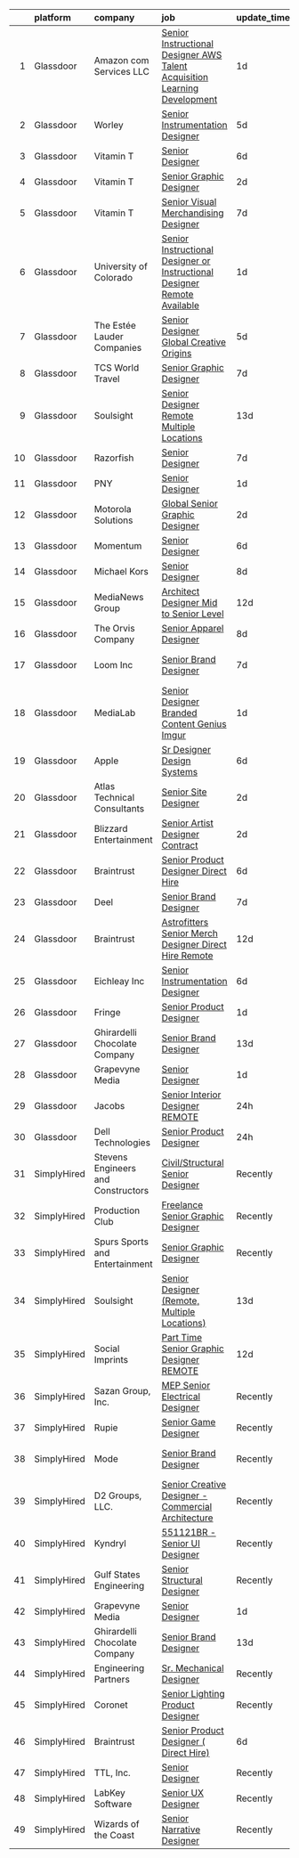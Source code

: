 

|    | platform    | company                            | job                                                                                                                                                                                                                                                                                                                                                                                                                                                                                                                                                                                                                                                                                                                                                                                                                                                      | update_time   | location                 |
|---:|:------------|:-----------------------------------|:---------------------------------------------------------------------------------------------------------------------------------------------------------------------------------------------------------------------------------------------------------------------------------------------------------------------------------------------------------------------------------------------------------------------------------------------------------------------------------------------------------------------------------------------------------------------------------------------------------------------------------------------------------------------------------------------------------------------------------------------------------------------------------------------------------------------------------------------------------|:--------------|:-------------------------|
|  1 | Glassdoor   | Amazon com Services LLC            | [Senior Instructional Designer  AWS Talent Acquisition Learning   Development](https://www.glassdoor.com/partner/jobListing.htm?pos=122&ao=1136043&s=58&guid=00000182afc2df73bca60c64fae764b0&src=GD_JOB_AD&t=SR&vt=w&cs=1_2327370c&cb=1660806160718&jobListingId=1008073682458&jrtk=3-0-1gans5o1hk6cs801-1gans5o1vg4d9800-0d133bdaf8f656ed-)                                                                                                                                                                                                                                                                                                                                                                                                                                                                                                            | 1d            | Washington State         |
|  2 | Glassdoor   | Worley                             | [Senior Instrumentation Designer](https://www.glassdoor.com/partner/jobListing.htm?pos=115&ao=1136043&s=58&guid=00000182afc2df73bca60c64fae764b0&src=GD_JOB_AD&t=SR&vt=w&cs=1_6f58f9b8&cb=1660806160717&jobListingId=1008068666302&jrtk=3-0-1gans5o1hk6cs801-1gans5o1vg4d9800-2ad17e4da7103bd5-)                                                                                                                                                                                                                                                                                                                                                                                                                                                                                                                                                         | 5d            | Metairie, LA             |
|  3 | Glassdoor   | Vitamin T                          | [Senior Designer](https://www.glassdoor.com/partner/jobListing.htm?pos=102&ao=1110586&s=58&guid=00000182afc2df73bca60c64fae764b0&src=GD_JOB_AD&t=SR&vt=w&cs=1_7ea6592a&cb=1660806160715&jobListingId=1008067123718&cpc=AC285F3A3ECA6BB0&jrtk=3-0-1gans5o1hk6cs801-1gans5o1vg4d9800-9d7b375c33bd444f--6NYlbfkN0DMrcEu7yrtATojKJA7cEzGQ3FdRGWLh0CZQInL4ECGI6k5tN82kdM0OKoro5eXmjqyzEVUZnlHG__nFtz3YiPLrnyZxkrIlPFqLypC8XR8X0_Kt5dKOsXsP2Kd1PkX7CQArVbTLk9OtA4SgpJ_LxwWsVT00Ww5oana9jQhIKrwNAjs33M9hOKTWY28eexGN2f05J3-lIJC7G0xgpKCZVWq6Dbr-iKY9Z6MITCz05Fhfe453Tte--Y2ZHoawLwygN3y9chMJ_lmFG0CV5cjenvFw_bfUt9l1KuYl2CmORvpOmpirVqx-haUG6VdYbm-a2LepnbGqt0NYXTsAgDFDvReDRZTawEtDoLiWYMkZhUdWS2tXJGZQz2IvQ0CVzoJ1m7A0bvKfFw0n9qaFA2kR2St5IJcMybYAKDGbZZ4YT-jvohgovFwtO4PBn8elfUmiNJdYOn3MHNtfFzvl6Tn3hqWScAM_fzY0Zk%3D)                                      | 6d            | Remote                   |
|  4 | Glassdoor   | Vitamin T                          | [Senior Graphic Designer](https://www.glassdoor.com/partner/jobListing.htm?pos=103&ao=1110586&s=58&guid=00000182afc2df73bca60c64fae764b0&src=GD_JOB_AD&t=SR&vt=w&cs=1_3eb5ba4a&cb=1660806160715&jobListingId=1008072912176&cpc=FB7E4A1762AE5BEC&jrtk=3-0-1gans5o1hk6cs801-1gans5o1vg4d9800-2ba5da263fab4cc0--6NYlbfkN0DMrcEu7yrtATojKJA7cEzGQ3FdRGWLh0CZQInL4ECGI6k5tN82kdM0cJmh4vC7GgiX-_cpSVQIv_xqD2TBqlBmskzHZSw-rpZJnTz7hEC66lvuY7bODQ8tY45bSYPsZ054JL1jP_pbpOTApccmvcP_P_13OTfzQJfh0JY5urNeWKLlYLOD6mcuICNgdUHp9h-zj-BPQpbLH9gbjDJqoMMoZdg3mmyziBXEPFDS5txxfx_kN2d8n2G4xEQs7cJtKTQpMLKZ61pU0nXVrjnBXXX9qZ5Kx30JlMld7zVNit5rMvThMSly-_imvyrvnrCPD-IjbEqs6ws3cPrfdulaA5Jg9oH2myCL0QbSN9rXipYbChskpVogW8HJt011Z-fHIh6Hr0yOZStO55G4xHIFFzoAffWXjBCoEQq93LeGVjzgJC_-fxD93WgoudO_G7M7KaRIcl6P-mnivbugHM38sNriV_ULCVPqCG4NF8Jijel_6A%3D%3D)                | 2d            | Atlanta, GA              |
|  5 | Glassdoor   | Vitamin T                          | [Senior Visual Merchandising Designer](https://www.glassdoor.com/partner/jobListing.htm?pos=104&ao=1110586&s=58&guid=00000182afc2df73bca60c64fae764b0&src=GD_JOB_AD&t=SR&vt=w&cs=1_c0784bc4&cb=1660806160715&jobListingId=1008065785468&cpc=9908D8D4413DBB8A&jrtk=3-0-1gans5o1hk6cs801-1gans5o1vg4d9800-69f06f1d38902dbb--6NYlbfkN0DMrcEu7yrtATojKJA7cEzGQ3FdRGWLh0CZQInL4ECGI6k5tN82kdM0OKoro5eXmjocCna2NqwWn5VRI-tFWimDXSiHUr9GW8oerrK8zPzu_Lj9lEDda0n2fir7DxrjjM1WSxmwfhn-qfkN0jKItk7YASaAbIDdyJJf8y2piO3xBk2eW0DVdINCO-vGWpW5e6g7cKW2VErMQ7eAUKde8xM7GmGSt1mZ25X7bRXSFEpQk3McZ6eiv4jcKRq1LA_5wJ9BHc7kO02YDk72YkHMypLdn4nC7zvxkmQrCUauSPdDDWyVl9EFzKWT1X4SLAZCOLE-iT2cs5sSY8FbIMprCq4s1nnGa6Pb0xpa4zDXSIoJzPE3rxh4FFmiVLHyVNT-s_MeZKj7_8XLvJq5dZ3qgJePRmLGhyWvMOIbJHucTgcJTZYwRPpQC8f5TxIxWqM5adzssLMpbfkA_c-9dhmRZ1vSbcg2JhRKNWU%3D)                 | 7d            | Remote                   |
|  6 | Glassdoor   | University of Colorado             | [Senior Instructional Designer or Instructional Designer   Remote Available](https://www.glassdoor.com/partner/jobListing.htm?pos=116&ao=1136043&s=58&guid=00000182afc2df73bca60c64fae764b0&src=GD_JOB_AD&t=SR&vt=w&cs=1_8903d738&cb=1660806160718&jobListingId=1008074922317&jrtk=3-0-1gans5o1hk6cs801-1gans5o1vg4d9800-c07f3dff2ab60851-)                                                                                                                                                                                                                                                                                                                                                                                                                                                                                                              | 1d            | Colorado Springs, CO     |
|  7 | Glassdoor   | The Estée Lauder Companies         | [Senior Designer  Global Creative  Origins](https://www.glassdoor.com/partner/jobListing.htm?pos=125&ao=1136043&s=58&guid=00000182afc2df73bca60c64fae764b0&src=GD_JOB_AD&t=SR&vt=w&cs=1_6e727b5e&cb=1660806160719&jobListingId=1008069187992&jrtk=3-0-1gans5o1hk6cs801-1gans5o1vg4d9800-700e51202f38aaac-)                                                                                                                                                                                                                                                                                                                                                                                                                                                                                                                                               | 5d            | New York, NY             |
|  8 | Glassdoor   | TCS World Travel                   | [Senior Graphic Designer](https://www.glassdoor.com/partner/jobListing.htm?pos=128&ao=1136043&s=58&guid=00000182afc2df73bca60c64fae764b0&src=GD_JOB_AD&t=SR&vt=w&ea=1&cs=1_ee8ffd48&cb=1660806160719&jobListingId=1008066429859&jrtk=3-0-1gans5o1hk6cs801-1gans5o1vg4d9800-eed99ea931d33c2f-)                                                                                                                                                                                                                                                                                                                                                                                                                                                                                                                                                            | 7d            | Remote                   |
|  9 | Glassdoor   | Soulsight                          | [Senior Designer  Remote  Multiple Locations ](https://www.glassdoor.com/partner/jobListing.htm?pos=118&ao=1136043&s=58&guid=00000182afc2df73bca60c64fae764b0&src=GD_JOB_AD&t=SR&vt=w&ea=1&cs=1_aea67fd7&cb=1660806160718&jobListingId=1008052484363&jrtk=3-0-1gans5o1hk6cs801-1gans5o1vg4d9800-a0872d7bfeb9c20e-)                                                                                                                                                                                                                                                                                                                                                                                                                                                                                                                                       | 13d           | Chicago, IL              |
| 10 | Glassdoor   | Razorfish                          | [Senior Designer](https://www.glassdoor.com/partner/jobListing.htm?pos=109&ao=1136043&s=58&guid=00000182afc2df73bca60c64fae764b0&src=GD_JOB_AD&t=SR&vt=w&ea=1&cs=1_00c9fd22&cb=1660806160715&jobListingId=1008066243648&jrtk=3-0-1gans5o1hk6cs801-1gans5o1vg4d9800-5e99a3126acc5679-)                                                                                                                                                                                                                                                                                                                                                                                                                                                                                                                                                                    | 7d            | San Luis Obispo, CA      |
| 11 | Glassdoor   | PNY                                | [Senior Designer](https://www.glassdoor.com/partner/jobListing.htm?pos=105&ao=1136043&s=58&guid=00000182afc2df73bca60c64fae764b0&src=GD_JOB_AD&t=SR&vt=w&ea=1&cs=1_0edc215a&cb=1660806160715&jobListingId=1008075283332&jrtk=3-0-1gans5o1hk6cs801-1gans5o1vg4d9800-b02afc570440839f-)                                                                                                                                                                                                                                                                                                                                                                                                                                                                                                                                                                    | 1d            | New York, NY             |
| 12 | Glassdoor   | Motorola Solutions                 | [Global Senior Graphic Designer](https://www.glassdoor.com/partner/jobListing.htm?pos=113&ao=1136043&s=58&guid=00000182afc2df73bca60c64fae764b0&src=GD_JOB_AD&t=SR&vt=w&cs=1_9a8a0804&cb=1660806160716&jobListingId=1008071931805&jrtk=3-0-1gans5o1hk6cs801-1gans5o1vg4d9800-a4bb854098b299f0-)                                                                                                                                                                                                                                                                                                                                                                                                                                                                                                                                                          | 2d            | Dallas, TX               |
| 13 | Glassdoor   | Momentum                           | [Senior Designer](https://www.glassdoor.com/partner/jobListing.htm?pos=107&ao=1136043&s=58&guid=00000182afc2df73bca60c64fae764b0&src=GD_JOB_AD&t=SR&vt=w&ea=1&cs=1_6bd89df0&cb=1660806160715&jobListingId=1008066436527&jrtk=3-0-1gans5o1hk6cs801-1gans5o1vg4d9800-4ecf8d4d76a32b65-)                                                                                                                                                                                                                                                                                                                                                                                                                                                                                                                                                                    | 6d            | New York, NY             |
| 14 | Glassdoor   | Michael Kors                       | [Senior Designer](https://www.glassdoor.com/partner/jobListing.htm?pos=110&ao=1136043&s=58&guid=00000182afc2df73bca60c64fae764b0&src=GD_JOB_AD&t=SR&vt=w&cs=1_406062dc&cb=1660806160715&jobListingId=1008062203766&jrtk=3-0-1gans5o1hk6cs801-1gans5o1vg4d9800-0ef25f66dca19e28-)                                                                                                                                                                                                                                                                                                                                                                                                                                                                                                                                                                         | 8d            | New York, NY             |
| 15 | Glassdoor   | MediaNews Group                    | [Architect Designer  Mid to Senior Level ](https://www.glassdoor.com/partner/jobListing.htm?pos=123&ao=1136043&s=58&guid=00000182afc2df73bca60c64fae764b0&src=GD_JOB_AD&t=SR&vt=w&ea=1&cs=1_4fed93da&cb=1660806160719&jobListingId=1008055665161&jrtk=3-0-1gans5o1hk6cs801-1gans5o1vg4d9800-1d20f2c8c769eda3-)                                                                                                                                                                                                                                                                                                                                                                                                                                                                                                                                           | 12d           | Remote                   |
| 16 | Glassdoor   | The Orvis Company                  | [Senior Apparel Designer](https://www.glassdoor.com/partner/jobListing.htm?pos=119&ao=1136043&s=58&guid=00000182afc2df73bca60c64fae764b0&src=GD_JOB_AD&t=SR&vt=w&cs=1_93c4f2ee&cb=1660806160718&jobListingId=1008063320361&jrtk=3-0-1gans5o1hk6cs801-1gans5o1vg4d9800-bc9c694be661eb62-)                                                                                                                                                                                                                                                                                                                                                                                                                                                                                                                                                                 | 8d            | Remote                   |
| 17 | Glassdoor   | Loom  Inc                          | [Senior Brand Designer](https://www.glassdoor.com/partner/jobListing.htm?pos=126&ao=1136043&s=58&guid=00000182afc2df73bca60c64fae764b0&src=GD_JOB_AD&t=SR&vt=w&ea=1&cs=1_1fb5a4e0&cb=1660806160719&jobListingId=1008066056593&jrtk=3-0-1gans5o1hk6cs801-1gans5o1vg4d9800-13d7110bc6a9cf14-)                                                                                                                                                                                                                                                                                                                                                                                                                                                                                                                                                              | 7d            | San Francisco, CA        |
| 18 | Glassdoor   | MediaLab                           | [Senior Designer  Branded Content  Genius   Imgur ](https://www.glassdoor.com/partner/jobListing.htm?pos=117&ao=1136043&s=58&guid=00000182afc2df73bca60c64fae764b0&src=GD_JOB_AD&t=SR&vt=w&ea=1&cs=1_9dba90ea&cb=1660806160718&jobListingId=1008074073845&jrtk=3-0-1gans5o1hk6cs801-1gans5o1vg4d9800-952409dfcab3b93a-)                                                                                                                                                                                                                                                                                                                                                                                                                                                                                                                                  | 1d            | Remote                   |
| 19 | Glassdoor   | Apple                              | [Sr  Designer  Design Systems](https://www.glassdoor.com/partner/jobListing.htm?pos=108&ao=1136043&s=58&guid=00000182afc2df73bca60c64fae764b0&src=GD_JOB_AD&t=SR&vt=w&cs=1_a4e87dea&cb=1660806160715&jobListingId=1008066722317&jrtk=3-0-1gans5o1hk6cs801-1gans5o1vg4d9800-583032b7a0e3b375-)                                                                                                                                                                                                                                                                                                                                                                                                                                                                                                                                                            | 6d            | Cupertino, CA            |
| 20 | Glassdoor   | Atlas Technical Consultants        | [Senior Site Designer](https://www.glassdoor.com/partner/jobListing.htm?pos=120&ao=1136043&s=58&guid=00000182afc2df73bca60c64fae764b0&src=GD_JOB_AD&t=SR&vt=w&cs=1_a9951c09&cb=1660806160718&jobListingId=1008072323617&jrtk=3-0-1gans5o1hk6cs801-1gans5o1vg4d9800-0cfc1a06ee777d9a-)                                                                                                                                                                                                                                                                                                                                                                                                                                                                                                                                                                    | 2d            | Baton Rouge, LA          |
| 21 | Glassdoor   | Blizzard Entertainment             | [Senior Artist Designer  Contract ](https://www.glassdoor.com/partner/jobListing.htm?pos=124&ao=1136043&s=58&guid=00000182afc2df73bca60c64fae764b0&src=GD_JOB_AD&t=SR&vt=w&cs=1_19ac2810&cb=1660806160719&jobListingId=1008072714250&jrtk=3-0-1gans5o1hk6cs801-1gans5o1vg4d9800-9643d9809f78e9f6-)                                                                                                                                                                                                                                                                                                                                                                                                                                                                                                                                                       | 2d            | Santa Monica, CA         |
| 22 | Glassdoor   | Braintrust                         | [Senior Product Designer   Direct Hire ](https://www.glassdoor.com/partner/jobListing.htm?pos=129&ao=1136043&s=58&guid=00000182afc2df73bca60c64fae764b0&src=GD_JOB_AD&t=SR&vt=w&ea=1&cs=1_bee96557&cb=1660806160719&jobListingId=1008067381854&jrtk=3-0-1gans5o1hk6cs801-1gans5o1vg4d9800-78733819b933f55e-)                                                                                                                                                                                                                                                                                                                                                                                                                                                                                                                                             | 6d            | San Francisco, CA        |
| 23 | Glassdoor   | Deel                               | [Senior Brand Designer](https://www.glassdoor.com/partner/jobListing.htm?pos=106&ao=1136043&s=58&guid=00000182afc2df73bca60c64fae764b0&src=GD_JOB_AD&t=SR&vt=w&ea=1&cs=1_8d2d449e&cb=1660806160715&jobListingId=1008065507480&jrtk=3-0-1gans5o1hk6cs801-1gans5o1vg4d9800-1d667adc0c79bf3b-)                                                                                                                                                                                                                                                                                                                                                                                                                                                                                                                                                              | 7d            | Remote                   |
| 24 | Glassdoor   | Braintrust                         | [Astrofitters   Senior Merch Designer   Direct Hire  Remote ](https://www.glassdoor.com/partner/jobListing.htm?pos=127&ao=1136043&s=58&guid=00000182afc2df73bca60c64fae764b0&src=GD_JOB_AD&t=SR&vt=w&cs=1_cac4b98a&cb=1660806160719&jobListingId=1008055847072&jrtk=3-0-1gans5o1hk6cs801-1gans5o1vg4d9800-1343d9a887f81fb9-)                                                                                                                                                                                                                                                                                                                                                                                                                                                                                                                             | 12d           | San Francisco, CA        |
| 25 | Glassdoor   | Eichleay  Inc                      | [Senior Instrumentation Designer](https://www.glassdoor.com/partner/jobListing.htm?pos=112&ao=1136043&s=58&guid=00000182afc2df73bca60c64fae764b0&src=GD_JOB_AD&t=SR&vt=w&cs=1_15c536a2&cb=1660806160715&jobListingId=1008067502805&jrtk=3-0-1gans5o1hk6cs801-1gans5o1vg4d9800-650850be6619ce5a-)                                                                                                                                                                                                                                                                                                                                                                                                                                                                                                                                                         | 6d            | Blaine, WA               |
| 26 | Glassdoor   | Fringe                             | [Senior Product Designer](https://www.glassdoor.com/partner/jobListing.htm?pos=130&ao=1136043&s=58&guid=00000182afc2df73bca60c64fae764b0&src=GD_JOB_AD&t=SR&vt=w&ea=1&cs=1_f6e5dc79&cb=1660806160719&jobListingId=1008074950379&jrtk=3-0-1gans5o1hk6cs801-1gans5o1vg4d9800-f12290c354018a1c-)                                                                                                                                                                                                                                                                                                                                                                                                                                                                                                                                                            | 1d            | Remote                   |
| 27 | Glassdoor   | Ghirardelli Chocolate Company      | [Senior Brand Designer](https://www.glassdoor.com/partner/jobListing.htm?pos=111&ao=1136043&s=58&guid=00000182afc2df73bca60c64fae764b0&src=GD_JOB_AD&t=SR&vt=w&ea=1&cs=1_9afeec2b&cb=1660806160715&jobListingId=1008053500905&jrtk=3-0-1gans5o1hk6cs801-1gans5o1vg4d9800-627153eefb623112-)                                                                                                                                                                                                                                                                                                                                                                                                                                                                                                                                                              | 13d           | San Leandro, CA          |
| 28 | Glassdoor   | Grapevyne Media                    | [Senior Designer](https://www.glassdoor.com/partner/jobListing.htm?pos=101&ao=1110586&s=58&guid=00000182afc2df73bca60c64fae764b0&src=GD_JOB_AD&t=SR&vt=w&ea=1&cs=1_76fffb7c&cb=1660806160715&jobListingId=1008074485149&cpc=3DB599BF2F4828F0&jrtk=3-0-1gans5o1hk6cs801-1gans5o1vg4d9800-19c3feebd4088fbf--6NYlbfkN0B91FfnBCVIv_hl6i3NFqM1HfajYp8ENDadfl9QkT4dCfdiBN8d07m7YPrybCxWJDeaUvrOfMjdZn5MsKg4tLycZijGvSz8Af1MZ2dErFqgUJN31x3LxkU66IR__wFrQ7xQDg5PbjZnD1K8RL0VVyQXZKY8JSYD2mHtuINTkeGAk4gVH4WnrKjElsP-qkh7sGJeDC6NqhFaSJ_YkjD8gwPRVJC9HJekoHpicSeYspz_RqmNsvQ22hPmNTDOgQbVCQUbnNRpboZ77O7PTtkGVTXm_OerCE8WANgMtK1PHe2Z-0rlry_Kk52gBpv99FB_Fbd5JHDkFdJdGNtf6yLFoZfTOknMZyppF_Crev6jm1lYdCJnHuRZEAAaeQ0lciI7wgg-QFROtETqgUFuVo8JyZWzIeSC9ISYuFPJdS7ZjSZBU_zPbVgkeVX9mfHjTg8UuGu-vxZkTiD9B3fcGAUlidHSECRk_SRgEbl7yHsTknkCQfwoMhCjfkpA1lMMK68EMIE%3D) | 1d            | Remote                   |
| 29 | Glassdoor   | Jacobs                             | [Senior Interior Designer   REMOTE](https://www.glassdoor.com/partner/jobListing.htm?pos=121&ao=1136043&s=58&guid=00000182afc2df73bca60c64fae764b0&src=GD_JOB_AD&t=SR&vt=w&cs=1_3cbef77d&cb=1660806160718&jobListingId=1008075696640&jrtk=3-0-1gans5o1hk6cs801-1gans5o1vg4d9800-510cd1a101f6af35-)                                                                                                                                                                                                                                                                                                                                                                                                                                                                                                                                                       | 24h           | Los Angeles, CA          |
| 30 | Glassdoor   | Dell Technologies                  | [Senior Product Designer](https://www.glassdoor.com/partner/jobListing.htm?pos=114&ao=1136043&s=58&guid=00000182afc2df73bca60c64fae764b0&src=GD_JOB_AD&t=SR&vt=w&cs=1_77a4ac50&cb=1660806160717&jobListingId=1008076740887&jrtk=3-0-1gans5o1hk6cs801-1gans5o1vg4d9800-7e60d153d10be51f-)                                                                                                                                                                                                                                                                                                                                                                                                                                                                                                                                                                 | 24h           | Texas                    |
| 31 | SimplyHired | Stevens Engineers and Constructors | [Civil/Structural Senior Designer](https://www.simplyhired.com/job/CxUaEN8dHHm_tOCkseJp1lduIx8_GlljMH0fbuFe-xzUMLzILwZKwA?q=senior+designer)                                                                                                                                                                                                                                                                                                                                                                                                                                                                                                                                                                                                                                                                                                             | Recently      | Middleburg Heights, OH   |
| 32 | SimplyHired | Production Club                    | [Freelance Senior Graphic Designer](https://www.simplyhired.com/job/VgjzTWV6uvmR7MSl2Js5dxRP-ImieVRAGMuKvUIK10gubMZO8bqfLA?q=senior+designer)                                                                                                                                                                                                                                                                                                                                                                                                                                                                                                                                                                                                                                                                                                            | Recently      | Remote                   |
| 33 | SimplyHired | Spurs Sports and Entertainment     | [Senior Graphic Designer](https://www.simplyhired.com/job/B041PU2VE31Tx3Sa0nKWRjsBbPqqxa-DbAl92yAiBTEE_HecvTrxBA?q=senior+designer)                                                                                                                                                                                                                                                                                                                                                                                                                                                                                                                                                                                                                                                                                                                      | Recently      | San Antonio, TX          |
| 34 | SimplyHired | Soulsight                          | [Senior Designer (Remote, Multiple Locations)](https://www.simplyhired.com/job/JEJaaHxlGZcpGcWPD0jB_0qq6d5idkCzDkCrEBCPCErNYcG6Pphj1Q?q=senior+designer)                                                                                                                                                                                                                                                                                                                                                                                                                                                                                                                                                                                                                                                                                                 | 13d           | Chicago, IL              |
| 35 | SimplyHired | Social Imprints                    | [Part Time Senior Graphic Designer REMOTE](https://www.simplyhired.com/job/-zvFLBpSZsjrGLrKqmMI4i2VH5-GlD9yud5bcwzox6-3mdu-ZL9olg?q=senior+designer)                                                                                                                                                                                                                                                                                                                                                                                                                                                                                                                                                                                                                                                                                                     | 12d           | Remote                   |
| 36 | SimplyHired | Sazan Group, Inc.                  | [MEP Senior Electrical Designer](https://www.simplyhired.com/job/SwdumVZzOq8fLFZDUFgnemgvlM40NMPrA3TLPTFsBLPp6kejTdNT6g?q=senior+designer)                                                                                                                                                                                                                                                                                                                                                                                                                                                                                                                                                                                                                                                                                                               | Recently      | Seattle, WA              |
| 37 | SimplyHired | Rupie                              | [Senior Game Designer](https://www.simplyhired.com/job/d9uoxevtXVPUMIbYPMt8PYw4hIlo-phQkf1p4ALXzDUPhFYbT-YiJg?q=senior+designer)                                                                                                                                                                                                                                                                                                                                                                                                                                                                                                                                                                                                                                                                                                                         | Recently      | Remote                   |
| 38 | SimplyHired | Mode                               | [Senior Brand Designer](https://www.simplyhired.com/job/1mgfwCuGS0yn51Hhdsx6PbqOH51cxJqVPPv7xJC7aJOVS1DISOu1Gw?q=senior+designer)                                                                                                                                                                                                                                                                                                                                                                                                                                                                                                                                                                                                                                                                                                                        | Recently      | Tacoma, WA +21 locations |
| 39 | SimplyHired | D2 Groups, LLC.                    | [Senior Creative Designer - Commercial Architecture](https://www.simplyhired.com/job/Yzphuvu4v4KIeGAg97r-GC4K2aaGuq7WuIAfSSpOBYl9P_dmzDtnLw?q=senior+designer)                                                                                                                                                                                                                                                                                                                                                                                                                                                                                                                                                                                                                                                                                           | Recently      | King of Prussia, PA      |
| 40 | SimplyHired | Kyndryl                            | [551121BR - Senior UI Designer](https://www.simplyhired.com/job/ln0q34g6s9axBOm-rTUWAVtLoFSFqQUKmESbQP3-Av_kUwzfaMU9MQ?q=senior+designer)                                                                                                                                                                                                                                                                                                                                                                                                                                                                                                                                                                                                                                                                                                                | Recently      | Remote                   |
| 41 | SimplyHired | Gulf States Engineering            | [Senior Structural Designer](https://www.simplyhired.com/job/sWJd1AGBak9VNt3CPVsgwTwNrV3bBNKewzpRUnDXFBcJp5E1I2CC8Q?q=senior+designer)                                                                                                                                                                                                                                                                                                                                                                                                                                                                                                                                                                                                                                                                                                                   | Recently      | Mobile, AL               |
| 42 | SimplyHired | Grapevyne Media                    | [Senior Designer](https://www.simplyhired.com/job/tDYOWiE05wLepF38mPOAZbZLjd2wk0YDotq7iObMkCRDnRB3UcXf2g?q=senior+designer)                                                                                                                                                                                                                                                                                                                                                                                                                                                                                                                                                                                                                                                                                                                              | 1d            | Remote                   |
| 43 | SimplyHired | Ghirardelli Chocolate Company      | [Senior Brand Designer](https://www.simplyhired.com/job/INZj1RwZuVtR5dWO0moJTYfQh93qPwaJ9-z_GSOgfq0IwO3ogwHI5g?q=senior+designer)                                                                                                                                                                                                                                                                                                                                                                                                                                                                                                                                                                                                                                                                                                                        | 13d           | San Leandro, CA          |
| 44 | SimplyHired | Engineering Partners               | [Sr. Mechanical Designer](https://www.simplyhired.com/job/6mK26TbVPN7cf3MKrDLkpKO6rjEb0XVSdxLJOTrXOrO1EpYySLpi_A?q=senior+designer)                                                                                                                                                                                                                                                                                                                                                                                                                                                                                                                                                                                                                                                                                                                      | Recently      | Las Vegas, NV            |
| 45 | SimplyHired | Coronet                            | [Senior Lighting Product Designer](https://www.simplyhired.com/job/RfGhSWtuJ_lg6SsxwQD_ajD3-LAV4Tdv2X1UfMnbVnV2FPULJvEhtw?q=senior+designer)                                                                                                                                                                                                                                                                                                                                                                                                                                                                                                                                                                                                                                                                                                             | Recently      | Totowa, NJ               |
| 46 | SimplyHired | Braintrust                         | [Senior Product Designer ( Direct Hire)](https://www.simplyhired.com/job/rRaXxtgkMnD465BihJWot5gR44K2AWI8r9owGULTFM-Uy95Bzalzhw?q=senior+designer)                                                                                                                                                                                                                                                                                                                                                                                                                                                                                                                                                                                                                                                                                                       | 6d            | San Francisco, CA        |
| 47 | SimplyHired | TTL, Inc.                          | [Senior Designer](https://www.simplyhired.com/job/nqS3cK0eLPexKGcYNT4fKo4rVftfWgjOvLlZRG84GQZgnV5m-3Ebkw?q=senior+designer)                                                                                                                                                                                                                                                                                                                                                                                                                                                                                                                                                                                                                                                                                                                              | Recently      | San Antonio, TX          |
| 48 | SimplyHired | LabKey Software                    | [Senior UX Designer](https://www.simplyhired.com/job/1Sb1F07gkcoYvDkxozIfGgYSpFEbxhfg058UdQNPx4izlU_I9m6Wjw?q=senior+designer)                                                                                                                                                                                                                                                                                                                                                                                                                                                                                                                                                                                                                                                                                                                           | Recently      | Washington State         |
| 49 | SimplyHired | Wizards of the Coast               | [Senior Narrative Designer](https://www.simplyhired.com/job/FgZnqa3HSW6YVeVJ1EarQg7Y_c-jn3JAyV52B0P6ThoWKz63yTaLZw?q=senior+designer)                                                                                                                                                                                                                                                                                                                                                                                                                                                                                                                                                                                                                                                                                                                    | Recently      | Raleigh, NC              |